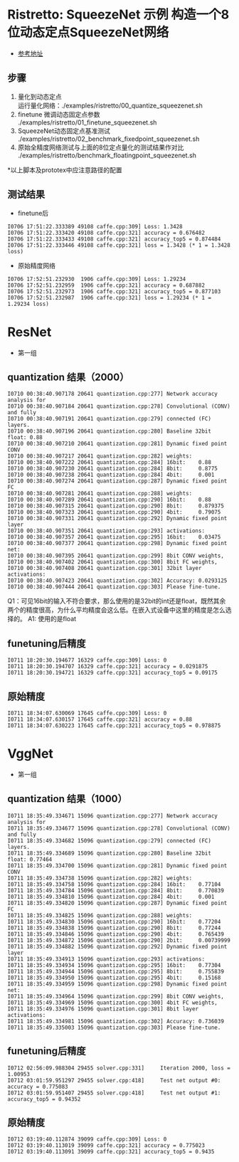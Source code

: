 # Ristretto: SqueezeNet 示例 构造一个8位动态定点SqueezeNet网络
* [参考地址](https://github.com/Melodyllsu/MVision/tree/master/CNN/Deep_Compression/quantization/Ristretto#ristretto-squeezenet-%E7%A4%BA%E4%BE%8B-%E6%9E%84%E9%80%A0%E4%B8%80%E4%B8%AA8%E4%BD%8D%E5%8A%A8%E6%80%81%E5%AE%9A%E7%82%B9squeezenet%E7%BD%91%E7%BB%9C)
## 步骤
1. 量化到动态定点  
运行量化网络：./examples/ristretto/00_quantize_squeezenet.sh
2. finetune 微调动态固定点参数  
./examples/ristretto/01_finetune_squeezenet.sh  
3. SqueezeNet动态固定点基准测试  
./examples/ristretto/02_benchmark_fixedpoint_squeezenet.sh
4. 原始全精度网络测试与上面的8位定点量化的测试结果作对比  
./examples/ristretto/benchmark_floatingpoint_squeezenet.sh

*以上脚本及prototex中应注意路径的配置

## 测试结果
- finetune后  
```
I0706 17:51:22.333389 49108 caffe.cpp:309] Loss: 1.3428
I0706 17:51:22.333420 49108 caffe.cpp:321] accuracy = 0.676482
I0706 17:51:22.333433 49108 caffe.cpp:321] accuracy_top5 = 0.874484
I0706 17:51:22.333446 49108 caffe.cpp:321] loss = 1.3428 (* 1 = 1.3428 loss)

```

- 原始精度网络  
```
I0706 17:52:51.232930  1906 caffe.cpp:309] Loss: 1.29234
I0706 17:52:51.232959  1906 caffe.cpp:321] accuracy = 0.687882
I0706 17:52:51.232973  1906 caffe.cpp:321] accuracy_top5 = 0.877103
I0706 17:52:51.232987  1906 caffe.cpp:321] loss = 1.29234 (* 1 = 1.29234 loss)
```

# ResNet

- 第一组
## quantization 结果（2000）
```
I0710 00:38:40.907178 20641 quantization.cpp:277] Network accuracy analysis for
I0710 00:38:40.907184 20641 quantization.cpp:278] Convolutional (CONV) and fully
I0710 00:38:40.907191 20641 quantization.cpp:279] connected (FC) layers.
I0710 00:38:40.907196 20641 quantization.cpp:280] Baseline 32bit float: 0.88
I0710 00:38:40.907210 20641 quantization.cpp:281] Dynamic fixed point CONV
I0710 00:38:40.907217 20641 quantization.cpp:282] weights: 
I0710 00:38:40.907222 20641 quantization.cpp:284] 16bit: 	0.88
I0710 00:38:40.907230 20641 quantization.cpp:284] 8bit: 	0.8775
I0710 00:38:40.907238 20641 quantization.cpp:284] 4bit: 	0.001
I0710 00:38:40.907274 20641 quantization.cpp:287] Dynamic fixed point FC
I0710 00:38:40.907281 20641 quantization.cpp:288] weights: 
I0710 00:38:40.907289 20641 quantization.cpp:290] 16bit: 	0.88
I0710 00:38:40.907315 20641 quantization.cpp:290] 8bit: 	0.879375
I0710 00:38:40.907323 20641 quantization.cpp:290] 4bit: 	0.79075
I0710 00:38:40.907331 20641 quantization.cpp:292] Dynamic fixed point layer
I0710 00:38:40.907351 20641 quantization.cpp:293] activations:
I0710 00:38:40.907357 20641 quantization.cpp:295] 16bit: 	0.03475
I0710 00:38:40.907377 20641 quantization.cpp:298] Dynamic fixed point net:
I0710 00:38:40.907395 20641 quantization.cpp:299] 8bit CONV weights,
I0710 00:38:40.907402 20641 quantization.cpp:300] 8bit FC weights,
I0710 00:38:40.907408 20641 quantization.cpp:301] 32bit layer activations:
I0710 00:38:40.907423 20641 quantization.cpp:302] Accuracy: 0.0293125
I0710 00:38:40.907444 20641 quantization.cpp:303] Please fine-tune.
```
Q1：可见16bit的输入不符合要求，那么使用的是32bit的int还是float，既然其余两个的精度很高，为什么平均精度会这么低。在嵌入式设备中这里的精度是怎么选择的。
A1: 使用的是float

## funetuning后精度
```
I0711 18:20:30.194677 16329 caffe.cpp:309] Loss: 0
I0711 18:20:30.194707 16329 caffe.cpp:321] accuracy = 0.0291875
I0711 18:20:30.194721 16329 caffe.cpp:321] accuracy_top5 = 0.09175
```
## 原始精度
```
I0711 18:34:07.630069 17645 caffe.cpp:309] Loss: 0
I0711 18:34:07.630157 17645 caffe.cpp:321] accuracy = 0.88
I0711 18:34:07.630223 17645 caffe.cpp:321] accuracy_top5 = 0.978875

```

# VggNet
- 第一组
## quantization 结果（1000）
```
I0711 18:35:49.334671 15096 quantization.cpp:277] Network accuracy analysis for
I0711 18:35:49.334677 15096 quantization.cpp:278] Convolutional (CONV) and fully
I0711 18:35:49.334682 15096 quantization.cpp:279] connected (FC) layers.
I0711 18:35:49.334689 15096 quantization.cpp:280] Baseline 32bit float: 0.77464
I0711 18:35:49.334700 15096 quantization.cpp:281] Dynamic fixed point CONV
I0711 18:35:49.334738 15096 quantization.cpp:282] weights: 
I0711 18:35:49.334758 15096 quantization.cpp:284] 16bit: 	0.77104
I0711 18:35:49.334784 15096 quantization.cpp:284] 8bit: 	0.770839
I0711 18:35:49.334810 15096 quantization.cpp:284] 4bit: 	0.001
I0711 18:35:49.334820 15096 quantization.cpp:287] Dynamic fixed point FC
I0711 18:35:49.334825 15096 quantization.cpp:288] weights: 
I0711 18:35:49.334830 15096 quantization.cpp:290] 16bit: 	0.77204
I0711 18:35:49.334838 15096 quantization.cpp:290] 8bit: 	0.77244
I0711 18:35:49.334846 15096 quantization.cpp:290] 4bit: 	0.765439
I0711 18:35:49.334872 15096 quantization.cpp:290] 2bit: 	0.00739999
I0711 18:35:49.334882 15096 quantization.cpp:292] Dynamic fixed point layer
I0711 18:35:49.334913 15096 quantization.cpp:293] activations:
I0711 18:35:49.334934 15096 quantization.cpp:295] 16bit: 	0.77304
I0711 18:35:49.334944 15096 quantization.cpp:295] 8bit: 	0.755839
I0711 18:35:49.334950 15096 quantization.cpp:295] 4bit: 	0.15168
I0711 18:35:49.334959 15096 quantization.cpp:298] Dynamic fixed point net:
I0711 18:35:49.334964 15096 quantization.cpp:299] 8bit CONV weights,
I0711 18:35:49.334969 15096 quantization.cpp:300] 4bit FC weights,
I0711 18:35:49.334976 15096 quantization.cpp:301] 8bit layer activations:
I0711 18:35:49.334981 15096 quantization.cpp:302] Accuracy: 0.736039
I0711 18:35:49.335003 15096 quantization.cpp:303] Please fine-tune.
```

## funetuning后精度
```
I0712 02:56:09.988304 29455 solver.cpp:331]     Iteration 2000, loss = 1.00953
I0712 03:01:59.951297 29455 solver.cpp:418]     Test net output #0: accuracy = 0.775083
I0712 03:01:59.951407 29455 solver.cpp:418]     Test net output #1: accuracy_top5 = 0.94352
```

## 原始精度
```
I0712 03:19:40.112874 39099 caffe.cpp:309] Loss: 0
I0712 03:19:40.113019 39099 caffe.cpp:321] accuracy = 0.775023
I0712 03:19:40.113091 39099 caffe.cpp:321] accuracy_top5 = 0.9435
```
